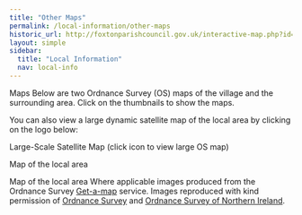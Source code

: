 ```yaml
---
title: "Other Maps"
permalink: /local-information/other-maps
historic_url: http://foxtonparishcouncil.gov.uk/interactive-map.php?id=544
layout: simple
sidebar:
  title: "Local Information"
  nav: local-info
---
```


Maps
Below are two Ordnance Survey (OS) maps of the village and the surrounding area. Click on the thumbnails to show the maps.

You can also view a large dynamic satellite map of the local area by clicking on the logo below:

Large-Scale Satellite Map
(click icon to view large OS map)


Map of the local area
     	
Map of the local area
Where applicable images produced from the Ordnance Survey [Get-a-map](http://www.getamap.ordnancesurveyleisure.co.uk/) service. Images reproduced with kind permission of [Ordnance Survey](http://www.ordnancesurvey.co.uk/) and [Ordnance Survey of Northern Ireland](http://www.osni.gov.uk/).

